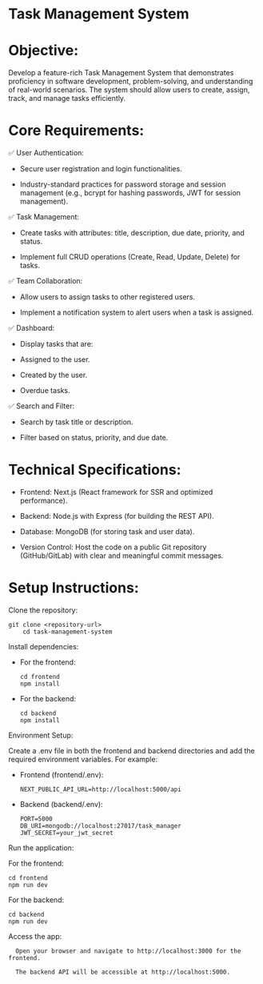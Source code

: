 # Task Management System

# Objective: 


Develop a feature-rich Task Management System that demonstrates proficiency in software development, problem-solving, and understanding of real-world scenarios. The system should allow users to create, assign, track, and manage tasks efficiently. 


 # Core Requirements:

 
✅ User Authentication:


 - Secure user registration and login functionalities.

 - Industry-standard practices for password storage and session management (e.g., bcrypt for hashing passwords, JWT for session management).

✅ Task Management:

- Create tasks with attributes: title, description, due date, priority, and status.

- Implement full CRUD operations (Create, Read, Update, Delete) for tasks.

✅ Team Collaboration:


- Allow users to assign tasks to other registered users.

- Implement a notification system to alert users when a task is assigned.
  

✅ Dashboard:


- Display tasks that are:

- Assigned to the user.

- Created by the user.

- Overdue tasks.
  

✅ Search and Filter:

 - Search by task title or description.

 - Filter based on status, priority, and due date.
   


# Technical Specifications:


 - Frontend: Next.js (React framework for SSR and optimized performance).

 - Backend: Node.js with Express (for building the REST API).

 - Database: MongoDB (for storing task and user data).

 - Version Control: Host the code on a public Git repository (GitHub/GitLab) with clear and meaningful commit messages.


 # Setup Instructions:
 
Clone the repository:

    git clone <repository-url>
        cd task-management-system


Install dependencies:

- For the frontend:

      cd frontend
      npm install
 
  
- For the backend:

      cd backend
      npm install
 

 Environment Setup:

   Create a .env file in both the frontend and backend directories and add the required environment variables. For example:

  -  Frontend (frontend/.env):

         NEXT_PUBLIC_API_URL=http://localhost:5000/api
   
    
 - Backend (backend/.env):

       
       PORT=5000
       DB_URI=mongodb://localhost:27017/task_manager
       JWT_SECRET=your_jwt_secret

   
Run the application:

   For the frontend:

    cd frontend
    npm run dev

    
  For the backend:


    cd backend
    npm run dev

    
 Access the app:

      Open your browser and navigate to http://localhost:3000 for the frontend.
      
      The backend API will be accessible at http://localhost:5000.

